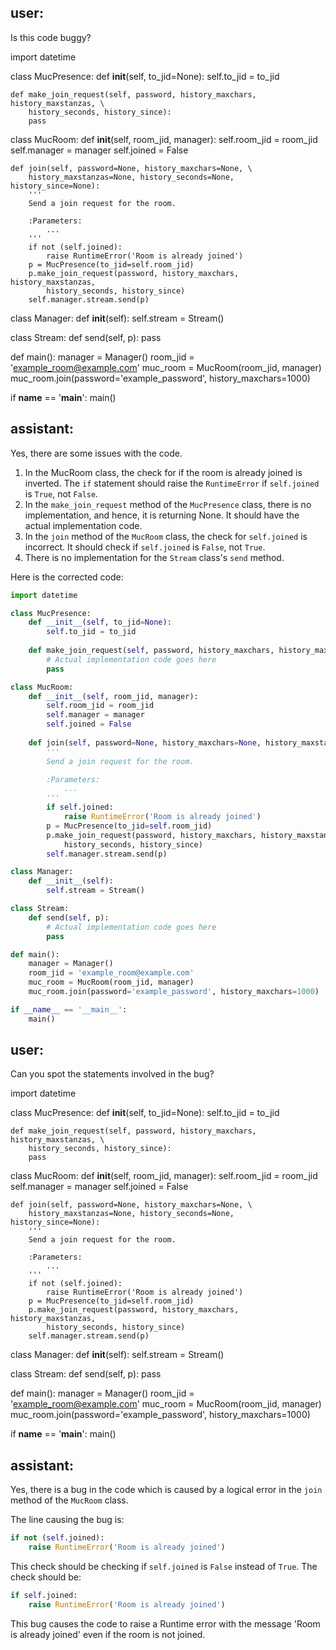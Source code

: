## user:
Is this code buggy?





























import datetime

class MucPresence:
    def __init__(self, to_jid=None):
        self.to_jid = to_jid
    
    def make_join_request(self, password, history_maxchars, history_maxstanzas, \
        history_seconds, history_since):
        pass

class MucRoom:
    def __init__(self, room_jid, manager):
        self.room_jid = room_jid
        self.manager = manager
        self.joined = False
    
    def join(self, password=None, history_maxchars=None, \
        history_maxstanzas=None, history_seconds=None, history_since=None):
        '''
        Send a join request for the room.

        :Parameters:
            ...
        '''
        if not (self.joined):
            raise RuntimeError('Room is already joined')
        p = MucPresence(to_jid=self.room_jid)
        p.make_join_request(password, history_maxchars, history_maxstanzas, 
            history_seconds, history_since)
        self.manager.stream.send(p)

class Manager:
    def __init__(self):
        self.stream = Stream()

class Stream:
    def send(self, p):
        pass

def main():
    manager = Manager()
    room_jid = 'example_room@example.com'
    muc_room = MucRoom(room_jid, manager)
    muc_room.join(password='example_password', history_maxchars=1000)

if __name__ == '__main__':
    main()

## assistant:
Yes, there are some issues with the code. 

1. In the MucRoom class, the check for if the room is already joined is inverted. The `if` statement should raise the `RuntimeError` if `self.joined` is `True`, not `False`.
2. In the `make_join_request` method of the `MucPresence` class, there is no implementation, and hence, it is returning None. It should have the actual implementation code.
3. In the `join` method of the `MucRoom` class, the check for `self.joined` is incorrect. It should check if `self.joined` is `False`, not `True`.
4. There is no implementation for the `Stream` class's `send` method. 

Here is the corrected code:

```python
import datetime

class MucPresence:
    def __init__(self, to_jid=None):
        self.to_jid = to_jid
    
    def make_join_request(self, password, history_maxchars, history_maxstanzas, history_seconds, history_since):
        # Actual implementation code goes here
        pass

class MucRoom:
    def __init__(self, room_jid, manager):
        self.room_jid = room_jid
        self.manager = manager
        self.joined = False
    
    def join(self, password=None, history_maxchars=None, history_maxstanzas=None, history_seconds=None, history_since=None):
        '''
        Send a join request for the room.

        :Parameters:
            ...
        '''
        if self.joined:
            raise RuntimeError('Room is already joined')
        p = MucPresence(to_jid=self.room_jid)
        p.make_join_request(password, history_maxchars, history_maxstanzas, 
            history_seconds, history_since)
        self.manager.stream.send(p)

class Manager:
    def __init__(self):
        self.stream = Stream()

class Stream:
    def send(self, p):
        # Actual implementation code goes here
        pass

def main():
    manager = Manager()
    room_jid = 'example_room@example.com'
    muc_room = MucRoom(room_jid, manager)
    muc_room.join(password='example_password', history_maxchars=1000)

if __name__ == '__main__':
    main()
```

## user:
Can you spot the statements involved in the bug?





























import datetime

class MucPresence:
    def __init__(self, to_jid=None):
        self.to_jid = to_jid
    
    def make_join_request(self, password, history_maxchars, history_maxstanzas, \
        history_seconds, history_since):
        pass

class MucRoom:
    def __init__(self, room_jid, manager):
        self.room_jid = room_jid
        self.manager = manager
        self.joined = False
    
    def join(self, password=None, history_maxchars=None, \
        history_maxstanzas=None, history_seconds=None, history_since=None):
        '''
        Send a join request for the room.

        :Parameters:
            ...
        '''
        if not (self.joined):
            raise RuntimeError('Room is already joined')
        p = MucPresence(to_jid=self.room_jid)
        p.make_join_request(password, history_maxchars, history_maxstanzas, 
            history_seconds, history_since)
        self.manager.stream.send(p)

class Manager:
    def __init__(self):
        self.stream = Stream()

class Stream:
    def send(self, p):
        pass

def main():
    manager = Manager()
    room_jid = 'example_room@example.com'
    muc_room = MucRoom(room_jid, manager)
    muc_room.join(password='example_password', history_maxchars=1000)

if __name__ == '__main__':
    main()

## assistant:
Yes, there is a bug in the code which is caused by a logical error in the `join` method of the `MucRoom` class. 

The line causing the bug is:

```python
if not (self.joined):
    raise RuntimeError('Room is already joined')
```

This check should be checking if `self.joined` is `False` instead of `True`. The check should be:

```python
if self.joined:
    raise RuntimeError('Room is already joined')
```

This bug causes the code to raise a Runtime error with the message 'Room is already joined' even if the room is not joined.

